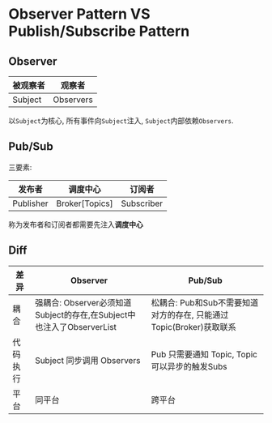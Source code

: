 # Observer Pattern VS Publish/Subscribe Pattern

## Observer
| 被观察者  | 观察者 |
| --- | --- |
| Subject | Observers |

以`Subject`为核心, 所有事件向`Subject`注入, `Subject`内部依赖`Observers`.

## Pub/Sub

三要素:

| 发布者 | 调度中心 | 订阅者|
| --- | --- | --- |
| Publisher | Broker[Topics] | Subscriber |

称为发布者和订阅者都需要先注入**调度中心**


## Diff

| 差异 | Observer | Pub/Sub |
| --- | --- | --- |
| 耦合 | 强耦合: Observer必须知道Subject的存在,在Subject中也注入了ObserverList | 松耦合: Pub和Sub不需要知道对方的存在, 只能通过Topic(Broker)获取联系 |
| 代码执行 | Subject 同步调用 Observers | Pub 只需要通知 Topic, Topic可以异步的触发Subs|
| 平台 | 同平台 | 跨平台 |